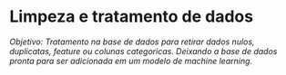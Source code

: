 # Limpeza e tratamento de dados


*Objetivo: Tratamento na base de dados para retirar dados nulos, duplicatas, feature ou colunas categoricas. Deixando a base de dados
pronta para ser adicionada em um modelo de machine learning.*